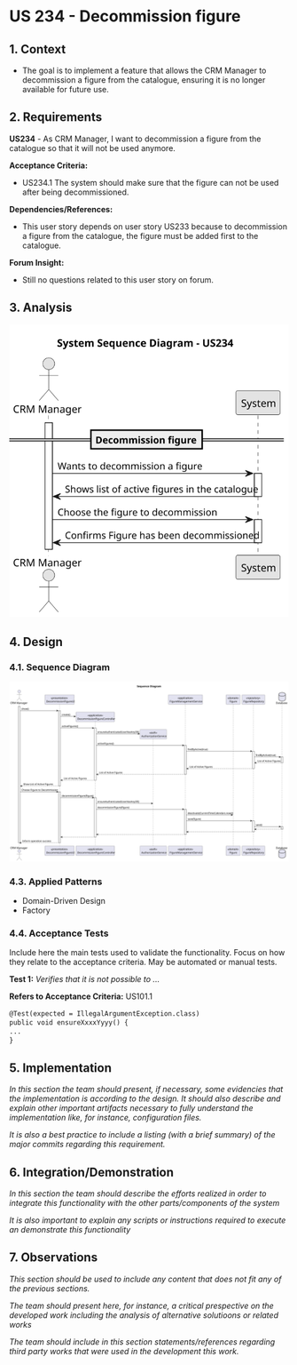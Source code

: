 # US 234 - Decommission figure

## 1. Context

*  The goal is to implement a feature that allows the CRM Manager to decommission a figure from the catalogue, 
ensuring it is no longer available for future use.


## 2. Requirements

**US234** - As CRM Manager, I want to decommission a figure from the catalogue so that it will not be used anymore.


**Acceptance Criteria:**

- US234.1 The system should make sure that the figure can not be used after being decommissioned.


**Dependencies/References:**

* This user story depends on user story US233 because to decommission a figure from the catalogue, the figure must be added first to the catalogue.


**Forum Insight:**

* Still no questions related to this user story on forum.

## 3. Analysis

![System Sequence Diagram](images/system-sequence-diagram-US234.svg)

## 4. Design

### 4.1. Sequence Diagram

![Sequence Diagram](images/sequence-diagram-US234.svg)

### 4.3. Applied Patterns

- Domain-Driven Design
- Factory


### 4.4. Acceptance Tests

Include here the main tests used to validate the functionality. Focus on how they relate to the acceptance criteria. May be automated or manual tests.

**Test 1:** *Verifies that it is not possible to ...*

**Refers to Acceptance Criteria:** US101.1


```
@Test(expected = IllegalArgumentException.class)
public void ensureXxxxYyyy() {
...
}
````

## 5. Implementation

*In this section the team should present, if necessary, some evidencies that the implementation is according to the design. It should also describe and explain other important artifacts necessary to fully understand the implementation like, for instance, configuration files.*

*It is also a best practice to include a listing (with a brief summary) of the major commits regarding this requirement.*

## 6. Integration/Demonstration

*In this section the team should describe the efforts realized in order to integrate this functionality with the other parts/components of the system*

*It is also important to explain any scripts or instructions required to execute an demonstrate this functionality*

## 7. Observations

*This section should be used to include any content that does not fit any of the previous sections.*

*The team should present here, for instance, a critical prespective on the developed work including the analysis of alternative solutioons or related works*

*The team should include in this section statements/references regarding third party works that were used in the development this work.*
